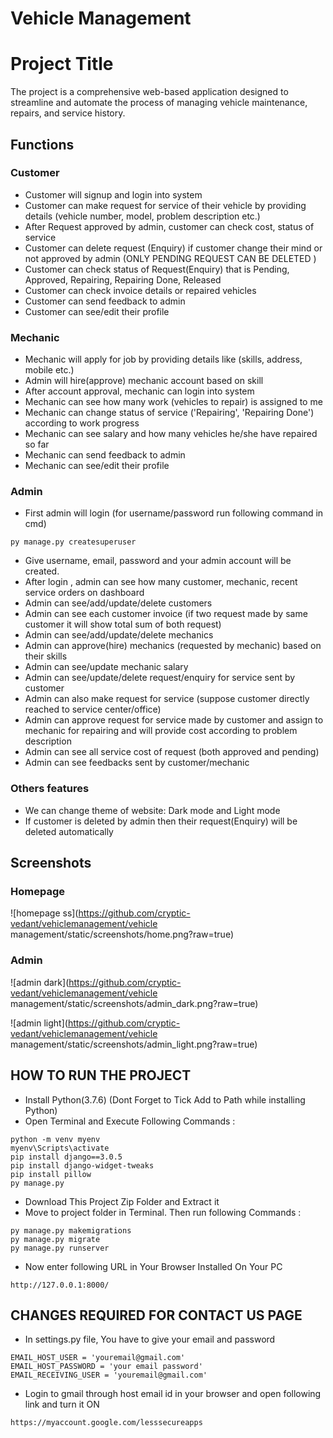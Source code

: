 # Vehicle Management

# Project Title

The project is a comprehensive web-based application designed to streamline and automate the process of managing vehicle maintenance, repairs, and service history. 


## Functions
### Customer
* Customer will signup and login into system
* Customer can make request for service of their vehicle by providing details (vehicle number, model, problem description etc.)
* After Request approved by admin, customer can check cost, status of service
* Customer can delete request (Enquiry) if customer change their mind or not approved by admin (ONLY PENDING REQUEST CAN BE DELETED )
* Customer can check status of Request(Enquiry) that is Pending, Approved, Repairing, Repairing Done, Released
* Customer can check invoice details or repaired vehicles
* Customer can send feedback to admin
* Customer can see/edit their profile

### Mechanic
* Mechanic will apply for job by providing details like (skills, address, mobile etc.)
* Admin will hire(approve) mechanic account based on skill
* After account approval, mechanic can login into system
* Mechanic can see how many work (vehicles to repair) is assigned to me
* Mechanic can change status of service ('Repairing', 'Repairing Done') according to work progress
* Mechanic can see salary and how many vehicles he/she have repaired so far
* Mechanic can send feedback to admin
* Mechanic can see/edit their profile

### Admin
* First admin will login (for username/password run following command in cmd)
```
py manage.py createsuperuser
```
* Give username, email, password and your admin account will be created.
* After login , admin can see how many customer, mechanic, recent service orders on dashboard
* Admin can see/add/update/delete customers
* Admin can see each customer invoice (if two request made by same customer it will show total sum of both request)
* Admin can see/add/update/delete mechanics
* Admin can approve(hire) mechanics (requested by mechanic) based on their skills
* Admin can see/update mechanic salary
* Admin can see/update/delete request/enquiry for service sent by customer
* Admin can also make request for service (suppose customer directly reached to service center/office)
* Admin can approve request for service made by customer and assign to mechanic for repairing and will provide cost according to problem description
* Admin can see all service cost of request (both approved and pending)
* Admin can see feedbacks sent by customer/mechanic

### Others features
* We can change theme of website: Dark mode and Light mode
* If customer is deleted by admin then their request(Enquiry) will be deleted automatically

## Screenshots
### Homepage
![homepage ss](https://github.com/cryptic-vedant/vehiclemanagement/vehicle management/static/screenshots/home.png?raw=true)
### Admin
![admin dark](https://github.com/cryptic-vedant/vehiclemanagement/vehicle management/static/screenshots/admin_dark.png?raw=true)

![admin light](https://github.com/cryptic-vedant/vehiclemanagement/vehicle management/static/screenshots/admin_light.png?raw=true)

## HOW TO RUN THE PROJECT
* Install Python(3.7.6) (Dont Forget to Tick Add to Path while installing Python)
* Open Terminal and Execute Following Commands :
```
python -m venv myenv
myenv\Scripts\activate
pip install django==3.0.5
pip install django-widget-tweaks
pip install pillow
py manage.py
```
* Download This Project Zip Folder and Extract it
* Move to project folder in Terminal. Then run following Commands :
```
py manage.py makemigrations
py manage.py migrate
py manage.py runserver
```
* Now enter following URL in Your Browser Installed On Your PC
```
http://127.0.0.1:8000/
```
## CHANGES REQUIRED FOR CONTACT US PAGE
* In settings.py file, You have to give your email and password
```
EMAIL_HOST_USER = 'youremail@gmail.com'
EMAIL_HOST_PASSWORD = 'your email password'
EMAIL_RECEIVING_USER = 'youremail@gmail.com'
```
* Login to gmail through host email id in your browser and open following link and turn it ON
```
https://myaccount.google.com/lesssecureapps
```

